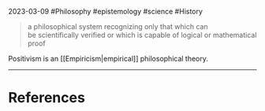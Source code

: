 2023-03-09
#Philosophy #epistemology #science #History 

> a philosophical system recognizing only that which can be scientifically verified or which is capable of logical or mathematical proof

Positivism is an [[Empiricism|empirical]] philosophical theory.

---
# References
